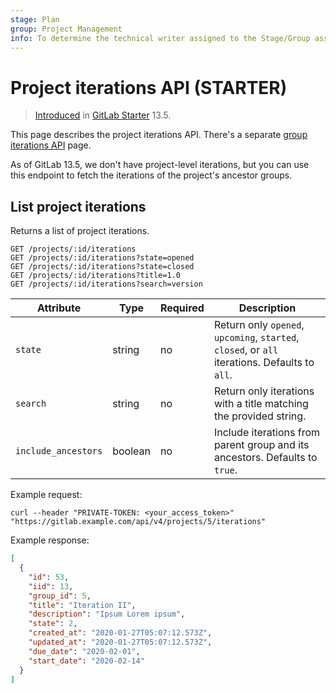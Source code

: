 ```yaml
---
stage: Plan
group: Project Management
info: To determine the technical writer assigned to the Stage/Group associated with this page, see https://about.gitlab.com/handbook/engineering/ux/technical-writing/#designated-technical-writers
---
```


# Project iterations API **(STARTER)**

> [Introduced](https://gitlab.com/gitlab-org/gitlab/-/issues/118742) in [GitLab Starter](https://about.gitlab.com/pricing/) 13.5.

This page describes the project iterations API.
There's a separate [group iterations API](./group_iterations.md) page.

As of GitLab 13.5, we don't have project-level iterations, but you can use this endpoint to fetch the iterations of the project's ancestor groups.

## List project iterations

Returns a list of project iterations.

```plaintext
GET /projects/:id/iterations
GET /projects/:id/iterations?state=opened
GET /projects/:id/iterations?state=closed
GET /projects/:id/iterations?title=1.0
GET /projects/:id/iterations?search=version
```

| Attribute           | Type    | Required | Description |
| ------------------- | ------- | -------- | ----------- |
| `state`             | string  | no       | Return only `opened`, `upcoming`, `started`, `closed`, or `all` iterations. Defaults to `all`. |
| `search`            | string  | no       | Return only iterations with a title matching the provided string.                              |
| `include_ancestors` | boolean | no       | Include iterations from parent group and its ancestors. Defaults to `true`.                    |

Example request:

```shell
curl --header "PRIVATE-TOKEN: <your_access_token>" "https://gitlab.example.com/api/v4/projects/5/iterations"
```

Example response:

```json
[
  {
    "id": 53,
    "iid": 13,
    "group_id": 5,
    "title": "Iteration II",
    "description": "Ipsum Lorem ipsum",
    "state": 2,
    "created_at": "2020-01-27T05:07:12.573Z",
    "updated_at": "2020-01-27T05:07:12.573Z",
    "due_date": "2020-02-01",
    "start_date": "2020-02-14"
  }
]
```

